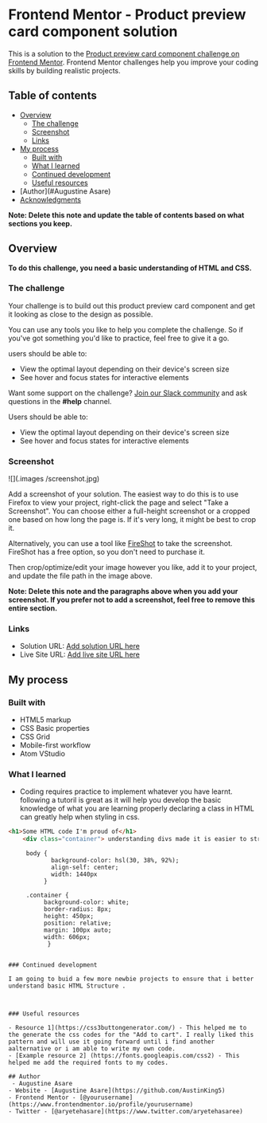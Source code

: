 # Frontend Mentor - Product preview card component solution

This is a solution to the [Product preview card component challenge on Frontend Mentor](https://www.frontendmentor.io/challenges/product-preview-card-component-GO7UmttRfa).
Frontend Mentor challenges help you improve your coding skills by building realistic projects. 

## Table of contents

- [Overview](#overview)
  - [The challenge](#the-challenge)
  - [Screenshot](#screenshot)
  - [Links](#links)
- [My process](#my-process)
  - [Built with](#built-with)
  - [What I learned](#what-i-learned)
  - [Continued development](#continued-development)
  - [Useful resources](#useful-resources)
- [Author](#Augustine Asare)
- [Acknowledgments](#acknowledgments)

**Note: Delete this note and update the table of contents based on what sections you keep.**

## Overview
**To do this challenge, you need a basic understanding of HTML and CSS.**

### The challenge
Your challenge is to build out this product preview card component and get it looking as close to the design as possible.

You can use any tools you like to help you complete the challenge. So if you've got something you'd like to practice, feel free to give it a go.

users should be able to:

- View the optimal layout depending on their device's screen size
- See hover and focus states for interactive elements

Want some support on the challenge? [Join our Slack community](https://www.frontendmentor.io/slack) and ask questions in the **#help** channel.


Users should be able to:

- View the optimal layout depending on their device's screen size
- See hover and focus states for interactive elements

### Screenshot

![](.images /screenshot.jpg)

Add a screenshot of your solution. The easiest way to do this is to use Firefox to view your project, right-click the page and select "Take a Screenshot". You can choose either a full-height screenshot or a cropped one based on how long the page is. If it's very long, it might be best to crop it.

Alternatively, you can use a tool like [FireShot](https://getfireshot.com/) to take the screenshot. FireShot has a free option, so you don't need to purchase it. 

Then crop/optimize/edit your image however you like, add it to your project, and update the file path in the image above.

**Note: Delete this note and the paragraphs above when you add your screenshot. If you prefer not to add a screenshot, feel free to remove this entire section.**

### Links

- Solution URL: [Add solution URL here](https://your-solution-url.com)
- Live Site URL: [Add live site URL here](https://your-live-site-url.com)

## My process

### Built with

- HTML5 markup
- CSS Basic properties
- CSS Grid
- Mobile-first workflow
- Atom VStudio



### What I learned

- Coding requires practice to implement whatever you have learnt. following a tutoril is great as it will help you develop the basic knowledge of what you are learning
properly declaring a class in HTML can greatly help when styling in css.

```html
<h1>Some HTML code I'm proud of</h1>
    <div class="container"> understanding divs made it is easier to structure my website.
```
```the following css codes really helpded me understand how to position HTML divs. 
     body {
            background-color: hsl(30, 38%, 92%);
            align-self: center;
            width: 1440px
          }

     .container {
          background-color: white;
          border-radius: 8px;
          height: 450px;
          position: relative;
          margin: 100px auto;
          width: 606px;
           }
```

```

### Continued development

I am going to buid a few more newbie projects to ensure that i better understand basic HTML Structure .



### Useful resources

- Resource 1](https://css3buttongenerator.com/) - This helped me to the generate the css codes for the "Add to cart". I really liked this pattern and will use it going forward until i find another aalternative or i am able to write my own code.
- [Example resource 2] (https://fonts.googleapis.com/css2) - This helped me add the required fonts to my codes.

## Author
 - Augustine Asare
- Website - [Augustine Asare](https://github.com/AustinKing5)
- Frontend Mentor - [@yourusername](https://www.frontendmentor.io/profile/yourusername)
- Twitter - [@aryetehasare](https://www.twitter.com/aryetehasaree)



